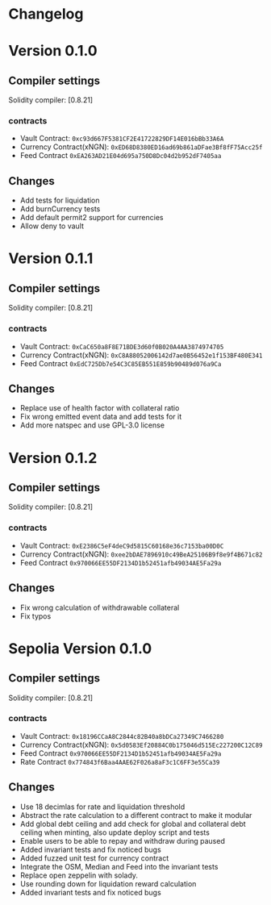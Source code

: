 # Changelog

# Version 0.1.0

## Compiler settings

Solidity compiler: [0.8.21]

### contracts
- Vault Contract: `0xc93d667F5381CF2E41722829DF14E016bBb33A6A`
- Currency Contract(xNGN):    `0xED68D8380ED16ad69b861aDFae3Bf8fF75Acc25f`
- Feed Contract     `0xEA263AD21E04d695a750D8Dc04d2b952dF7405aa`

## Changes
- Add tests for liquidation
- Add burnCurrency tests
- Add default permit2 support for currencies
- Allow deny to vault

# Version 0.1.1

## Compiler settings

Solidity compiler: [0.8.21]

### contracts
- Vault Contract: `0xCaC650a8F8E71BDE3d60f0B020A4AA3874974705`
- Currency Contract(xNGN):    `0xC8A88052006142d7ae0B56452e1f153BF480E341`
- Feed Contract     `0xEdC725Db7e54C3C85EB551E859b90489d076a9Ca`

## Changes
- Replace use of health factor with collateral ratio
- Fix wrong emitted event data and add tests for it
- Add more natspec and use GPL-3.0 license

# Version 0.1.2

## Compiler settings

Solidity compiler: [0.8.21]

### contracts
- Vault Contract: `0xE2386C5eF4deC9d5815C60168e36c7153ba00D0C`
- Currency Contract(xNGN):    `0xee2bDAE7896910c49BeA25106B9f8e9f4B671c82`
- Feed Contract     `0x970066EE55DF2134D1b52451afb49034AE5Fa29a`

## Changes
- Fix wrong calculation of withdrawable collateral
- Fix typos


# Sepolia Version 0.1.0

## Compiler settings

Solidity compiler: [0.8.21]

### contracts
- Vault Contract: `0x18196CCaA8C2844c82B40a8bDCa27349C7466280`
- Currency Contract(xNGN):    `0x5d0583Ef20884C0b175046d515Ec227200C12C89`
- Feed Contract     `0x970066EE55DF2134D1b52451afb49034AE5Fa29a`
- Rate Contract     `0x774843f6Baa4AAE62F026a8aF3c1C6FF3e55Ca39`

## Changes
- Use 18 decimlas for rate and liquidation threshold
- Abstract the rate calculation to a different contract to make it modular
- Add global debt ceiling and add check for global and collateral debt ceiling when minting, also update deploy script and tests
- Enable users to be able to repay and withdraw during paused
- Added invariant tests and fix noticed bugs
- Added fuzzed unit test for currency contract
- Integrate the OSM, Median and Feed into the invariant tests
- Replace open zeppelin with solady.
- Use rounding down for liquidation reward calculation
- Added invariant tests and fix noticed bugs

